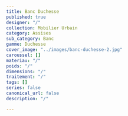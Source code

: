 ```yaml
---
title: Banc Duchesse
published: true
designer: "/"
collection: Mobilier Urbain
category: Assises
sub_category: Banc
gamme: Duchesse
cover_image: "../images/banc-duchesse-2.jpg"
caroussel: []
materiau: "/"
poids: "/"
dimensions: "/"
traitement: "/"
tags: []
series: false
canonical_url: false
description: "/"

---
```

